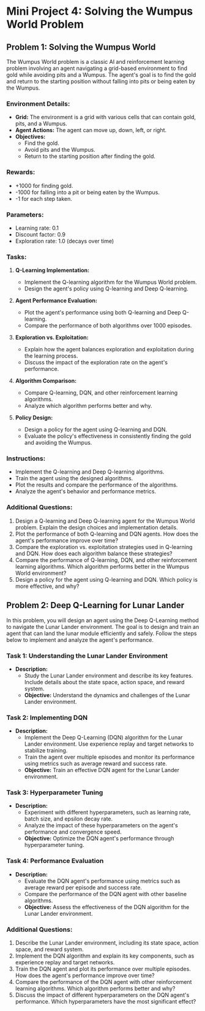 # Mini Project 4: Solving the Wumpus World Problem

## Problem 1: Solving the Wumpus World

The Wumpus World problem is a classic AI and reinforcement learning problem involving an agent navigating a grid-based environment to find gold while avoiding pits and a Wumpus. The agent's goal is to find the gold and return to the starting position without falling into pits or being eaten by the Wumpus.

### Environment Details:
- **Grid:** The environment is a grid with various cells that can contain gold, pits, and a Wumpus.
- **Agent Actions:** The agent can move up, down, left, or right.
- **Objectives:**
  - Find the gold.
  - Avoid pits and the Wumpus.
  - Return to the starting position after finding the gold.

### Rewards:
- +1000 for finding gold.
- -1000 for falling into a pit or being eaten by the Wumpus.
- -1 for each step taken.

### Parameters:
- Learning rate: 0.1
- Discount factor: 0.9
- Exploration rate: 1.0 (decays over time)

### Tasks:
1. **Q-Learning Implementation:**
   - Implement the Q-learning algorithm for the Wumpus World problem.
   - Design the agent's policy using Q-learning and Deep Q-learning.
   
2. **Agent Performance Evaluation:**
   - Plot the agent's performance using both Q-learning and Deep Q-learning.
   - Compare the performance of both algorithms over 1000 episodes.
   
3. **Exploration vs. Exploitation:**
   - Explain how the agent balances exploration and exploitation during the learning process.
   - Discuss the impact of the exploration rate on the agent's performance.

4. **Algorithm Comparison:**
   - Compare Q-learning, DQN, and other reinforcement learning algorithms.
   - Analyze which algorithm performs better and why.
   
5. **Policy Design:**
   - Design a policy for the agent using Q-learning and DQN.
   - Evaluate the policy's effectiveness in consistently finding the gold and avoiding the Wumpus.

### Instructions:
- Implement the Q-learning and Deep Q-learning algorithms.
- Train the agent using the designed algorithms.
- Plot the results and compare the performance of the algorithms.
- Analyze the agent's behavior and performance metrics.

### Additional Questions:
1. Design a Q-learning and Deep Q-learning agent for the Wumpus World problem. Explain the design choices and implementation details.
2. Plot the performance of both Q-learning and DQN agents. How does the agent's performance improve over time?
3. Compare the exploration vs. exploitation strategies used in Q-learning and DQN. How does each algorithm balance these strategies?
4. Compare the performance of Q-learning, DQN, and other reinforcement learning algorithms. Which algorithm performs better in the Wumpus World environment?
5. Design a policy for the agent using Q-learning and DQN. Which policy is more effective, and why?

## Problem 2: Deep Q-Learning for Lunar Lander

In this problem, you will design an agent using the Deep Q-Learning method to navigate the Lunar Lander environment. The goal is to design and train an agent that can land the lunar module efficiently and safely. Follow the steps below to implement and analyze the agent's performance.

### Task 1: Understanding the Lunar Lander Environment
- **Description:**
  - Study the Lunar Lander environment and describe its key features. Include details about the state space, action space, and reward system.
  - **Objective:** Understand the dynamics and challenges of the Lunar Lander environment.

### Task 2: Implementing DQN
- **Description:**
  - Implement the Deep Q-Learning (DQN) algorithm for the Lunar Lander environment. Use experience replay and target networks to stabilize training.
  - Train the agent over multiple episodes and monitor its performance using metrics such as average reward and success rate.
  - **Objective:** Train an effective DQN agent for the Lunar Lander environment.

### Task 3: Hyperparameter Tuning
- **Description:**
  - Experiment with different hyperparameters, such as learning rate, batch size, and epsilon decay rate.
  - Analyze the impact of these hyperparameters on the agent's performance and convergence speed.
  - **Objective:** Optimize the DQN agent's performance through hyperparameter tuning.

### Task 4: Performance Evaluation
- **Description:**
  - Evaluate the DQN agent's performance using metrics such as average reward per episode and success rate.
  - Compare the performance of the DQN agent with other baseline algorithms.
  - **Objective:** Assess the effectiveness of the DQN algorithm for the Lunar Lander environment.

### Additional Questions:
1. Describe the Lunar Lander environment, including its state space, action space, and reward system.
2. Implement the DQN algorithm and explain its key components, such as experience replay and target networks.
3. Train the DQN agent and plot its performance over multiple episodes. How does the agent's performance improve over time?
4. Compare the performance of the DQN agent with other reinforcement learning algorithms. Which algorithm performs better and why?
5. Discuss the impact of different hyperparameters on the DQN agent's performance. Which hyperparameters have the most significant effect?

